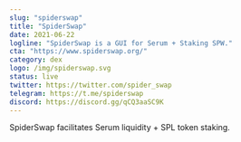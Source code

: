 ```yaml
---
slug: "spiderswap"
title: "SpiderSwap"
date: 2021-06-22
logline: "SpiderSwap is a GUI for Serum + Staking SPW."
cta: "https://www.spiderswap.org/"
category: dex
logo: /img/spiderswap.svg
status: live
twitter: https://twitter.com/spider_swap
telegram: https://t.me/spiderswap
discord: https://discord.gg/qCQ3aaSC9K
---
```


SpiderSwap facilitates Serum liquidity + SPL token staking.
